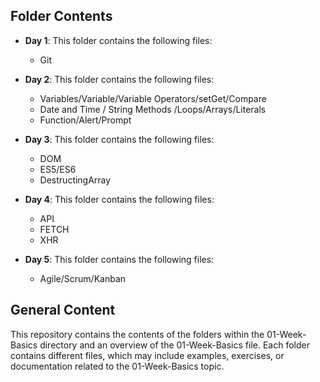 
## Folder Contents

- **Day 1**: This folder contains the following files:
    - Git

- **Day 2**: This folder contains the following files:
    - Variables/Variable/Variable Operators/setGet/Compare
    - Date and Time / String Methods /Loops/Arrays/Literals
    - Function/Alert/Prompt

- **Day 3**: This folder contains the following files:
    - DOM
    - ES5/ES6
    - DestructingArray

- **Day 4**: This folder contains the following files:
    - API
    - FETCH
    - XHR

- **Day 5**: This folder contains the following files:
    - Agile/Scrum/Kanban



## General Content

This repository contains the contents of the folders within the 01-Week-Basics directory and an overview of the 01-Week-Basics file. Each folder contains different files, which may include examples, exercises, or documentation related to the 01-Week-Basics topic.

